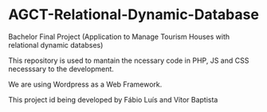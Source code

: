 # AGCT-Relational-Dynamic-Database
Bachelor Final Project (Application to Manage Tourism Houses with relational dynamic databses)

This repository is used to mantain the ncessary code in PHP, JS and CSS necesssary to the development.

We are using Wordpress as a Web Framework.

This project id being developed by Fábio Luís and Vítor Baptista

